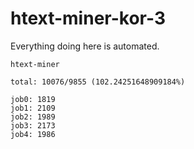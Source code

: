 # htext-miner-kor-3

Everything doing here is automated.

```
htext-miner

total: 10076/9855 (102.24251648909184%)

job0: 1819
job1: 2109
job2: 1989
job3: 2173
job4: 1986
```